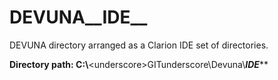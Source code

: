 # DEVUNA__IDE__
DEVUNA directory arranged as a Clarion IDE set of directories.

**Directory path: C:\\**&lt;underscore&gt;GITunderscore\\Devuna\\___IDE___**
